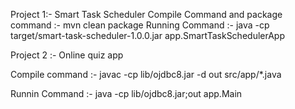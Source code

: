 Project 1:- Smart Task Scheduler
Compile Command and package command :- mvn clean package
Running Command :- java -cp target/smart-task-scheduler-1.0.0.jar app.SmartTaskSchedulerApp

Project 2 :- Online quiz app

Compile command :- javac -cp lib/ojdbc8.jar -d out src/app/*.java

Runnin Command :- java -cp lib/ojdbc8.jar;out app.Main
